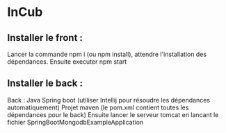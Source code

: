 # InCub


## Installer le front :
Lancer la commande npm i (ou npm install), attendre l'installation des dépendances. Ensuite executer npm start

## Installer le back :
Back : Java Spring boot (utiliser Intellij pour résoudre les dépendances automatiquement)
Projet maven (le pom.xml contient toutes les dépendances pour le back)
Ensuite lancer le serveur tomcat en lancant le fichier SpringBootMongodbExampleApplication
